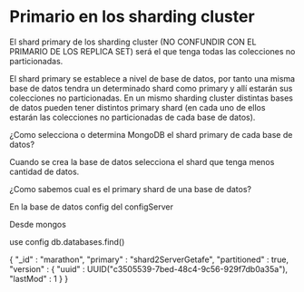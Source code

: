 # Primario en los sharding cluster

El shard primary de los sharding cluster (NO CONFUNDIR CON EL PRIMARIO DE LOS REPLICA SET) será
el que tenga todas las colecciones no particionadas. 

El shard primary se establece a nivel de base de datos, por tanto una misma base de datos tendra
un determinado shard como primary y allí estarán sus colecciones no particionadas. En un mismo sharding cluster
distintas bases de datos pueden tener distintos primary shard (en cada uno de ellos estarán las colecciones
no particionadas de cada base de datos).

¿Como selecciona o determina MongoDB el shard primary de cada base de datos?

Cuando se crea la base de datos selecciona el shard que tenga menos cantidad de datos.

¿Como sabemos cual es el primary shard de una base de datos?

En la base de datos config del configServer

Desde mongos

use config
db.databases.find()

{ "_id" : "marathon", "primary" : "shard2ServerGetafe", "partitioned" : true, "version" : { "uuid" : UUID("c3505539-7bed-48c4-9c56-929f7db0a35a"), "lastMod" : 1 } }